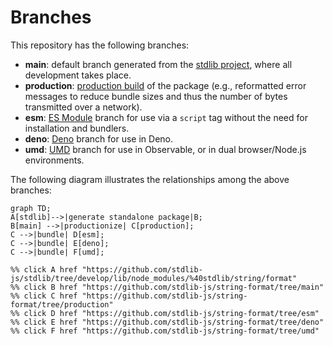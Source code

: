 <!--

@license Apache-2.0

Copyright (c) 2022 The Stdlib Authors.

Licensed under the Apache License, Version 2.0 (the "License");
you may not use this file except in compliance with the License.
You may obtain a copy of the License at

    http://www.apache.org/licenses/LICENSE-2.0

Unless required by applicable law or agreed to in writing, software
distributed under the License is distributed on an "AS IS" BASIS,
WITHOUT WARRANTIES OR CONDITIONS OF ANY KIND, either express or implied.
See the License for the specific language governing permissions and
limitations under the License.

-->

# Branches

This repository has the following branches:

-   **main**: default branch generated from the [stdlib project][stdlib-url], where all development takes place.
-   **production**: [production build][production-url] of the package (e.g., reformatted error messages to reduce bundle sizes and thus the number of bytes transmitted over a network).
-   **esm**: [ES Module][esm-url] branch for use via a `script` tag without the need for installation and bundlers.
-   **deno**: [Deno][deno-url] branch for use in Deno.
-   **umd**: [UMD][umd-url] branch for use in Observable, or in dual browser/Node.js environments.

The following diagram illustrates the relationships among the above branches:

```mermaid
graph TD;
A[stdlib]-->|generate standalone package|B;
B[main] -->|productionize| C[production];
C -->|bundle| D[esm];
C -->|bundle| E[deno];
C -->|bundle| F[umd];

%% click A href "https://github.com/stdlib-js/stdlib/tree/develop/lib/node_modules/%40stdlib/string/format"
%% click B href "https://github.com/stdlib-js/string-format/tree/main"
%% click C href "https://github.com/stdlib-js/string-format/tree/production"
%% click D href "https://github.com/stdlib-js/string-format/tree/esm"
%% click E href "https://github.com/stdlib-js/string-format/tree/deno"
%% click F href "https://github.com/stdlib-js/string-format/tree/umd"
```

[stdlib-url]: https://github.com/stdlib-js/stdlib/tree/develop/lib/node_modules/%40stdlib/string/format
[production-url]: https://github.com/stdlib-js/string-format/tree/production
[deno-url]: https://github.com/stdlib-js/string-format/tree/deno
[umd-url]: https://github.com/stdlib-js/string-format/tree/umd
[esm-url]: https://github.com/stdlib-js/string-format/tree/esm